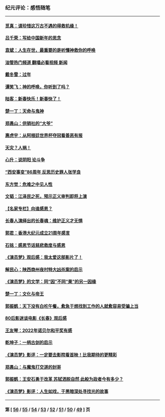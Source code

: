 ### 纪元评论：感悟随笔
---
#### [觅真：请珍惜这万古不遇的得救机缘！](../../pages/nsc1035/n13917157.md?01300330) 
#### [吕千荣：写给中国新年的思念](../../pages/nsc1035/n13915103.md?01300330) 
#### [袁斌：人生在世，最重要的是听懂神救你的呼唤](../../pages/nsc1035/n13914636.md?01300330) 
#### [油管热门频道 翻墙必看视频 新闻](ok?01300330)
#### [戴冬雪：过年](../../pages/nsc1035/n13913311.md?01300330) 
#### [谭笑飞：神的呼唤，你听到了吗？](../../pages/nsc1035/n13912603.md?01300330) 
#### [陆客：新春快乐！新春快了！](../../pages/nsc1035/n13911771.md?01300330) 
#### [楚一丁：天命与鬼神](../../pages/nsc1035/n13904371.md?01300330) 
#### [郑愚山：供销社的“大爷”](../../pages/nsc1035/n13904409.md?01300330) 
#### [惠虎宇：从阿根廷世界杯夺冠看善恶有报](../../pages/nsc1035/n13889438.md?01300330) 
#### [天灾？人祸！](../../pages/nsc1035/n13900104.md?01300330) 
#### [心升：说阴阳 论斗争](../../pages/nsc1035/n13885189.md?01300330) 
#### [“西安事变”86周年 反思历史罪人张学良](../../pages/nsc1035/n13882019.md?01300330) 
#### [东方觉：危难之中见人性](../../pages/nsc1035/n13881549.md?01300330) 
#### [文韬：江泽民之死，预示正义审判即将上演](../../pages/nsc1035/n13877698.md?01300330) 
#### [【名家专栏】向谁感恩？](../../pages/nsc1035/n13873797.md?01300330) 
#### [长春人演绎出的长春魂：维护正义才无惧](../../pages/nsc1035/n13871764.md?01300330) 
#### [郭君：香港大纪元成立21周年感言](../../pages/nsc1035/n13871269.md?01300330) 
#### [石铭：感恩节话慈悲救度与感恩](../../pages/nsc1035/n13869863.md?01300330) 
#### [《演员梦》观后感：我太爱这部影片了！](../../pages/nsc1035/n13866783.md?01300330) 
#### [解民心：陕西商州夜村特大凶杀案的启示](../../pages/nsc1035/n13865339.md?01300330) 
#### [《演员梦》的文学：同“因”不同“果”的另一因缘](../../pages/nsc1035/n13863930.md?01300330) 
#### [楚一丁：文化与帝王](../../pages/nsc1035/n13863143.md?01300330) 
#### [郭振鹤：天下没有白吃午餐，愈急于想找到工作的人就愈容易受骗上当](../../pages/nsc1035/n13860772.md?01300330) 
#### [80后影迷谈电影《长春》观后感](../../pages/nsc1035/n13852708.md?01300330) 
#### [王友琴：2022年诺贝尔和平奖有感](../../pages/nsc1035/n13848079.md?01300330) 
#### [乾坤子：一柄古剑的启示](../../pages/nsc1035/n13841954.md?01300330) 
#### [《演员梦》影评：一定要去影院看首映！比我期待的更精彩](../../pages/nsc1035/n13840865.md?01300330) 
#### [郑愚山：与魔鬼打交道的封哥](../../pages/nsc1035/n13840314.md?01300330) 
#### [郭振鹤：王安石勇于改革 苏轼洒脱自然 此般为政者今有多少？](../../pages/nsc1035/n13836901.md?01300330) 
#### [《演员梦》影评：人生如戏，于黑暗深处寻找光的故事](../../pages/nsc1035/n13832182.md?01300330) 

---
#### 第 [ [56](./56.md?01300330) / [55](./55.md?01300330) / [54](./54.md?01300330) / [53](./53.md?01300330) / [52](./52.md?01300330) / [51](./51.md?01300330) / [50](./50.md?01300330) / [49](./49.md?01300330) ] 页
